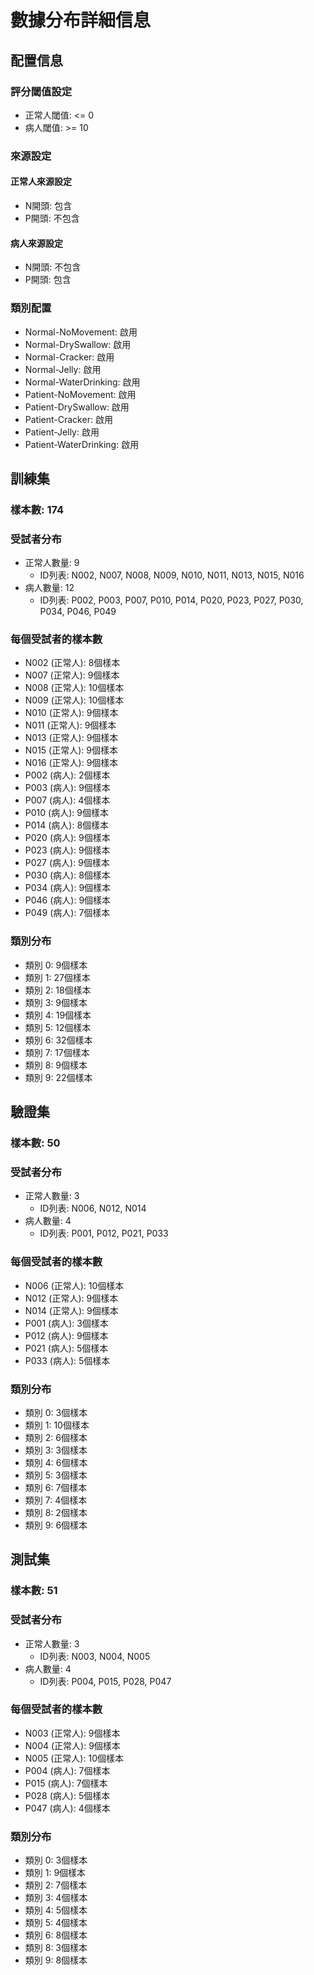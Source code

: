# 數據分布詳細信息

## 配置信息

### 評分閾值設定
- 正常人閾值: <= 0
- 病人閾值: >= 10

### 來源設定
#### 正常人來源設定
- N開頭: 包含
- P開頭: 不包含

#### 病人來源設定
- N開頭: 不包含
- P開頭: 包含

### 類別配置
- Normal-NoMovement: 啟用
- Normal-DrySwallow: 啟用
- Normal-Cracker: 啟用
- Normal-Jelly: 啟用
- Normal-WaterDrinking: 啟用
- Patient-NoMovement: 啟用
- Patient-DrySwallow: 啟用
- Patient-Cracker: 啟用
- Patient-Jelly: 啟用
- Patient-WaterDrinking: 啟用

## 訓練集

### 樣本數: 174

### 受試者分布
- 正常人數量: 9
  - ID列表: N002, N007, N008, N009, N010, N011, N013, N015, N016
- 病人數量: 12
  - ID列表: P002, P003, P007, P010, P014, P020, P023, P027, P030, P034, P046, P049

### 每個受試者的樣本數
- N002 (正常人): 8個樣本
- N007 (正常人): 9個樣本
- N008 (正常人): 10個樣本
- N009 (正常人): 10個樣本
- N010 (正常人): 9個樣本
- N011 (正常人): 9個樣本
- N013 (正常人): 9個樣本
- N015 (正常人): 9個樣本
- N016 (正常人): 9個樣本
- P002 (病人): 2個樣本
- P003 (病人): 9個樣本
- P007 (病人): 4個樣本
- P010 (病人): 9個樣本
- P014 (病人): 8個樣本
- P020 (病人): 9個樣本
- P023 (病人): 9個樣本
- P027 (病人): 9個樣本
- P030 (病人): 8個樣本
- P034 (病人): 9個樣本
- P046 (病人): 9個樣本
- P049 (病人): 7個樣本

### 類別分布
- 類別 0: 9個樣本
- 類別 1: 27個樣本
- 類別 2: 18個樣本
- 類別 3: 9個樣本
- 類別 4: 19個樣本
- 類別 5: 12個樣本
- 類別 6: 32個樣本
- 類別 7: 17個樣本
- 類別 8: 9個樣本
- 類別 9: 22個樣本

## 驗證集

### 樣本數: 50

### 受試者分布
- 正常人數量: 3
  - ID列表: N006, N012, N014
- 病人數量: 4
  - ID列表: P001, P012, P021, P033

### 每個受試者的樣本數
- N006 (正常人): 10個樣本
- N012 (正常人): 9個樣本
- N014 (正常人): 9個樣本
- P001 (病人): 3個樣本
- P012 (病人): 9個樣本
- P021 (病人): 5個樣本
- P033 (病人): 5個樣本

### 類別分布
- 類別 0: 3個樣本
- 類別 1: 10個樣本
- 類別 2: 6個樣本
- 類別 3: 3個樣本
- 類別 4: 6個樣本
- 類別 5: 3個樣本
- 類別 6: 7個樣本
- 類別 7: 4個樣本
- 類別 8: 2個樣本
- 類別 9: 6個樣本

## 測試集

### 樣本數: 51

### 受試者分布
- 正常人數量: 3
  - ID列表: N003, N004, N005
- 病人數量: 4
  - ID列表: P004, P015, P028, P047

### 每個受試者的樣本數
- N003 (正常人): 9個樣本
- N004 (正常人): 9個樣本
- N005 (正常人): 10個樣本
- P004 (病人): 7個樣本
- P015 (病人): 7個樣本
- P028 (病人): 5個樣本
- P047 (病人): 4個樣本

### 類別分布
- 類別 0: 3個樣本
- 類別 1: 9個樣本
- 類別 2: 7個樣本
- 類別 3: 4個樣本
- 類別 4: 5個樣本
- 類別 5: 4個樣本
- 類別 6: 8個樣本
- 類別 8: 3個樣本
- 類別 9: 8個樣本

